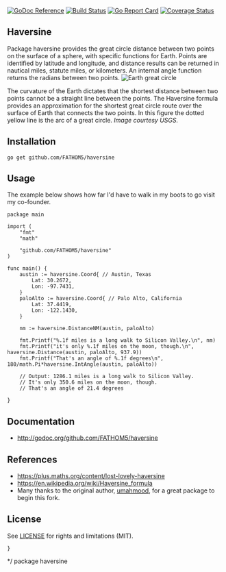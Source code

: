 [![GoDoc Reference](http://img.shields.io/badge/godoc-reference-5272B4.svg?style=flat-square)](http://godoc.org/github.com/FATHOM5/haversine)
[![Build Status](https://travis-ci.org/FATHOM5/haversine.svg?branch=master)](https://travis-ci.org/FATHOM5/haversine)
[![Go Report Card](https://goreportcard.com/badge/github.com/FATHOM5/haversine?style=flat-square)](https://goreportcard.com/report/github.com/FATHOM5/haversine)
[![Coverage Status](https://coveralls.io/repos/github/FATHOM5/haversine/badge.svg?branch=master)](https://coveralls.io/github/FATHOM5/haversine?branch=master)

## Haversine

Package haversine provides the great circle distance between two points on the surface of a sphere, with specific functions for Earth.  Points are identified by latitude and longitude, and distance results can be returned in nautical miles, statute miles, or kilometers. An internal angle function returns the radians between two points.
![Earth great circle](https://i.imgur.com/iD3X3Ax.png)

The curvature of the Earth dictates that the shortest distance between two points cannot be a straight line between the points.  The Haversine formula provides an approximation for the shortest great circle route over the surface of Earth that connects the two points.  In this figure the dotted yellow line is the arc of a great circle. *Image courtesy USGS.*

## Installation

`go get github.com/FATHOM5/haversine`

## Usage

The example below shows how far I'd have to walk in my boots to go visit my
co-founder.

    package main

    import (
        "fmt"
        "math"

        "github.com/FATHOM5/haversine"
    )

    func main() {
        austin := haversine.Coord{ // Austin, Texas
            Lat: 30.2672,
            Lon: -97.7431,
        }
        paloAlto := haversine.Coord{ // Palo Alto, California
            Lat: 37.4419,
            Lon: -122.1430,
        }

        nm := haversine.DistanceNM(austin, paloAlto)

        fmt.Printf("%.1f miles is a long walk to Silicon Valley.\n", nm)
        fmt.Printf("it's only %.1f miles on the moon, though.\n", haversine.Distance(austin, paloAlto, 937.9))
        fmt.Printf("That's an angle of %.1f degrees\n", 180/math.Pi*haversine.IntAngle(austin, paloAlto))

        // Output: 1286.1 miles is a long walk to Silicon Valley.
        // It's only 350.6 miles on the moon, though.
        // That's an angle of 21.4 degrees

    }

## Documentation

* http://godoc.org/github.com/FATHOM5/haversine

## References

* https://plus.maths.org/content/lost-lovely-haversine
* https://en.wikipedia.org/wiki/Haversine_formula
* Many thanks to the original author, [umahmood](https://github.com/umahmood/haversine), for a great package to begin this fork.

## License

See [LICENSE](LICENSE.md) for rights and limitations (MIT).

    }
*/
package haversine
